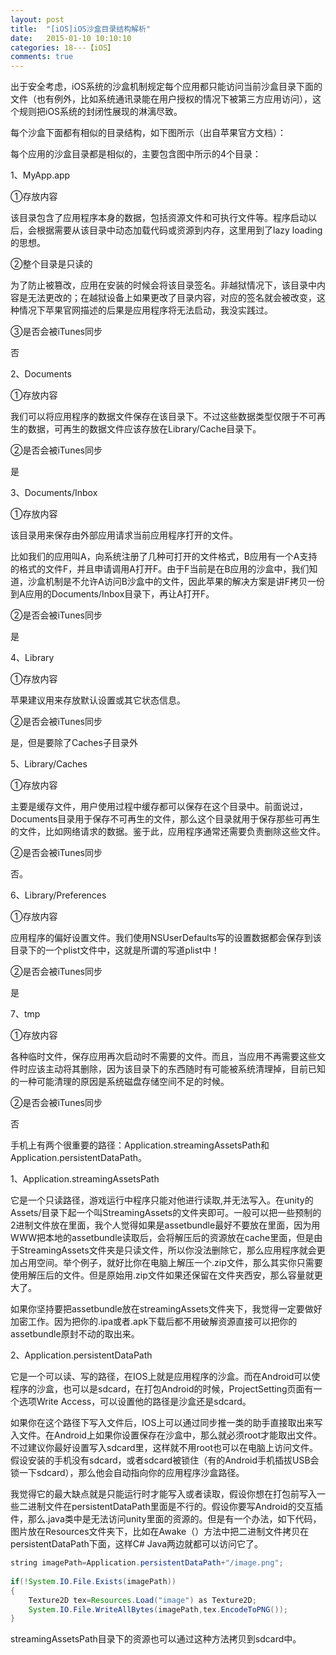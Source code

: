 ```yaml
---
layout: post
title:  "[iOS]iOS沙盒目录结构解析"
date:   2015-01-10 10:10:10
categories: 18---【iOS】
comments: true
---
```


出于安全考虑，iOS系统的沙盒机制规定每个应用都只能访问当前沙盒目录下面的文件（也有例外，比如系统通讯录能在用户授权的情况下被第三方应用访问），这个规则把iOS系统的封闭性展现的淋漓尽致。

每个沙盒下面都有相似的目录结构，如下图所示（出自苹果官方文档）：

每个应用的沙盒目录都是相似的，主要包含图中所示的4个目录：

1、MyApp.app

①存放内容

该目录包含了应用程序本身的数据，包括资源文件和可执行文件等。程序启动以后，会根据需要从该目录中动态加载代码或资源到内存，这里用到了lazy loading的思想。

②整个目录是只读的

为了防止被篡改，应用在安装的时候会将该目录签名。非越狱情况下，该目录中内容是无法更改的；在越狱设备上如果更改了目录内容，对应的签名就会被改变，这种情况下苹果官网描述的后果是应用程序将无法启动，我没实践过。

③是否会被iTunes同步

否

2、Documents

①存放内容

我们可以将应用程序的数据文件保存在该目录下。不过这些数据类型仅限于不可再生的数据，可再生的数据文件应该存放在Library/Cache目录下。

②是否会被iTunes同步

是

3、Documents/Inbox

①存放内容

该目录用来保存由外部应用请求当前应用程序打开的文件。

比如我们的应用叫A，向系统注册了几种可打开的文件格式，B应用有一个A支持的格式的文件F，并且申请调用A打开F。由于F当前是在B应用的沙盒中，我们知道，沙盒机制是不允许A访问B沙盒中的文件，因此苹果的解决方案是讲F拷贝一份到A应用的Documents/Inbox目录下，再让A打开F。

②是否会被iTunes同步

是

4、Library

①存放内容

苹果建议用来存放默认设置或其它状态信息。

②是否会被iTunes同步

是，但是要除了Caches子目录外

5、Library/Caches

①存放内容

主要是缓存文件，用户使用过程中缓存都可以保存在这个目录中。前面说过，Documents目录用于保存不可再生的文件，那么这个目录就用于保存那些可再生的文件，比如网络请求的数据。鉴于此，应用程序通常还需要负责删除这些文件。

②是否会被iTunes同步

否。

6、Library/Preferences

①存放内容

应用程序的偏好设置文件。我们使用NSUserDefaults写的设置数据都会保存到该目录下的一个plist文件中，这就是所谓的写道plist中！

②是否会被iTunes同步

是

7、tmp

①存放内容

各种临时文件，保存应用再次启动时不需要的文件。而且，当应用不再需要这些文件时应该主动将其删除，因为该目录下的东西随时有可能被系统清理掉，目前已知的一种可能清理的原因是系统磁盘存储空间不足的时候。

②是否会被iTunes同步

否

手机上有两个很重要的路径：Application.streamingAssetsPath和Application.persistentDataPath。

1、Application.streamingAssetsPath

它是一个只读路径，游戏运行中程序只能对他进行读取,并无法写入。在unity的Assets/目录下起一个叫StreamingAssets的文件夹即可。一般可以把一些预制的2进制文件放在里面，我个人觉得如果是assetbundle最好不要放在里面，因为用WWW把本地的assetbundle读取后，会将解压后的资源放在cache里面，但是由于StreamingAssets文件夹是只读文件，所以你没法删除它，那么应用程序就会更加占用空间。举个例子，就好比你在电脑上解压一个.zip文件，那么其实你只需要使用解压后的文件。但是原始用.zip文件如果还保留在文件夹西安，那么容量就更大了。

如果你坚持要把assetbundle放在streamingAssets文件夹下，我觉得一定要做好加密工作。因为把你的.ipa或者.apk下载后都不用破解资源直接可以把你的assetbundle原封不动的取出来。

2、Application.persistentDataPath

它是一个可以读、写的路径，在IOS上就是应用程序的沙盒。而在Android可以使程序的沙盒，也可以是sdcard，在打包Android的时候，ProjectSetting页面有一个选项Write Access，可以设置他的路径是沙盒还是sdcard。

如果你在这个路径下写入文件后，IOS上可以通过同步推一类的助手直接取出来写入文件。在Android上如果你设置保存在沙盒中，那么就必须root才能取出文件。不过建议你最好设置写入sdcard里，这样就不用root也可以在电脑上访问文件。假设安装的手机没有sdcard，或者sdcard被锁住（有的Android手机插拔USB会锁一下sdcard），那么他会自动指向你的应用程序沙盒路径。

我觉得它的最大缺点就是只能运行时才能写入或者读取，假设你想在打包前写入一些二进制文件在persistentDataPath里面是不行的。假设你要写Android的交互插件，那么.java类中是无法访问unity里面的资源的。但是有一个办法，如下代码，图片放在Resources文件夹下，比如在Awake（）方法中把二进制文件拷贝在persistentDataPath下面，这样C# Java两边就都可以访问它了。

```java
string imagePath=Application.persistentDataPath+"/image.png";  
  
if(!System.IO.File.Exists(imagePath))  
{  
    Texture2D tex=Resources.Load("image") as Texture2D;  
    System.IO.File.WriteAllBytes(imagePath,tex.EncodeToPNG());  
}  
```

streamingAssetsPath目录下的资源也可以通过这种方法拷贝到sdcard中。
